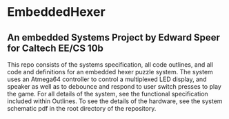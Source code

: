 # EmbeddedHexer
## An embedded Systems Project by Edward Speer for Caltech EE/CS 10b

This repo consists of the systems specification, all code outlines, and all code and definitions for an embedded hexer puzzle system. The system uses an Atmega64 controller to control a multiplexed LED display, and speaker as well as to debounce and respond to user switch presses to play the game. For all details of the system, see the functional specification included within Outlines. To see the details of the hardware, see the system schematic pdf in the root directory of the repository.
